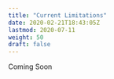 ```yaml
---
title: "Current Limitations"
date: 2020-02-21T18:43:05Z
lastmod: 2020-07-11
weight: 50
draft: false
---
```


Coming Soon
